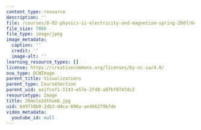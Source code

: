 ```yaml
---
content_type: resource
description: ''
file: /courses/8-02-physics-ii-electricity-and-magnetism-spring-2007/649718b82db2d4ca896aae466279b7de_20mole2dthumb.jpg
file_size: 7886
file_type: image/jpeg
image_metadata:
  caption: ''
  credit: ''
  image-alt: ''
learning_resource_types: []
license: https://creativecommons.org/licenses/by-nc-sa/4.0/
ocw_type: OCWImage
parent_title: Visualizations
parent_type: CourseSection
parent_uid: ea1fcef1-1143-e57e-2f48-a97bf8747dc2
resourcetype: Image
title: 20mole2dthumb.jpg
uid: 649718b8-2db2-d4ca-896a-ae466279b7de
video_metadata:
  youtube_id: null
---
```

